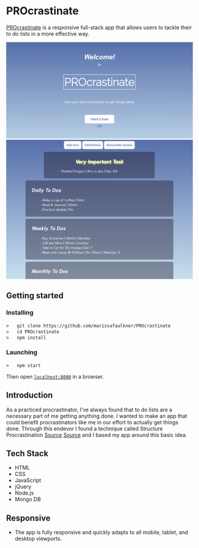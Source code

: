 <h1>PROcrastinate</h1>
<p><a href="https://procrastinateapp.herokuapp.com/">PROcrastinate</a> is a responsive full-stack app that allows users to tackle their to do lists in a more effective way.</p>
<img src="PROcrastinateHomePage.png">
<img src="PROcrastinateMainPage.png">

## Getting started
### Installing
```
>   git clone https://github.com/marissafaulkner/PROcrastinate
>   cd PROcrastinate
>   npm install
```
### Launching
```
>   npm start
```
Then open [`localhost:8080`](http://localhost:8080) in a browser.

<h2>Introduction</h2>
<p>As a practiced procrastinator, I've always found that to do lists are a necessary part of me getting anything done. I wanted to make an app that could benefit procrastinators like me in our effort to actually get things done. Through this endevor I found a technique called Structure Procrastination <a href="https://www.businessinsider.com/use-procrastination-to-get-things-done-2014-6">Source</a> <a href="https://www.chronicle.com/article/How-to-ProcrastinateStill/93959">Source</a> and I based my app around this basic idea.</p>

<h2>Tech Stack</h2>
<ul>
  <li>HTML</li>
  <li>CSS</li>
  <li>JavaScript</li>
  <li>jQuery</li>
  <li>Node.js</li>
  <li>Mongo DB</li>
</ul>

<h2>Responsive</h3>
<ul>
  <li>The app is fully responsive and quickly adapts to all mobile, tablet, and desktop viewports.</li>
</ul>
